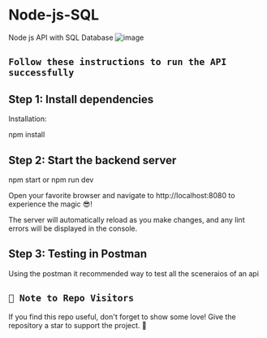 # Node-js-SQL
Node js API with SQL Database
![image](https://github.com/Israr-11/Node-js-SQL/assets/91403838/d8f028ad-8a48-4f11-9857-2b7316002254)


## `Follow these instructions to run the API successfully`

## Step 1: Install dependencies

Installation:

npm install

## Step 2: Start the backend server

npm start or npm run dev

Open your favorite browser and navigate to http://localhost:8080 to experience the magic 😎!

The server will automatically reload as you make changes, and any lint errors will be displayed in the console.

## Step 3: Testing in Postman

Using the postman it recommended way to test all the sceneraios of an api


## `🚀 Note to Repo Visitors`
If you find this repo useful, don't forget to show some love! Give the repository a star to support the project. 🌟



